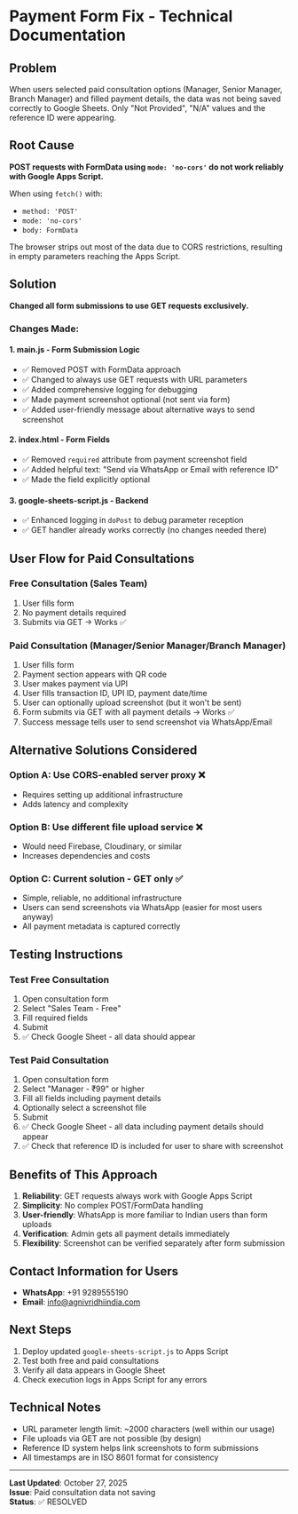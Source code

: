 # Payment Form Fix - Technical Documentation

## Problem
When users selected paid consultation options (Manager, Senior Manager, Branch Manager) and filled payment details, the data was not being saved correctly to Google Sheets. Only "Not Provided", "N/A" values and the reference ID were appearing.

## Root Cause
**POST requests with FormData using `mode: 'no-cors'` do not work reliably with Google Apps Script.**

When using `fetch()` with:
- `method: 'POST'`
- `mode: 'no-cors'`
- `body: FormData`

The browser strips out most of the data due to CORS restrictions, resulting in empty parameters reaching the Apps Script.

## Solution
**Changed all form submissions to use GET requests exclusively.**

### Changes Made:

#### 1. **main.js** - Form Submission Logic
- ✅ Removed POST with FormData approach
- ✅ Changed to always use GET requests with URL parameters
- ✅ Added comprehensive logging for debugging
- ✅ Made payment screenshot optional (not sent via form)
- ✅ Added user-friendly message about alternative ways to send screenshot

#### 2. **index.html** - Form Fields
- ✅ Removed `required` attribute from payment screenshot field
- ✅ Added helpful text: "Send via WhatsApp or Email with reference ID"
- ✅ Made the field explicitly optional

#### 3. **google-sheets-script.js** - Backend
- ✅ Enhanced logging in `doPost` to debug parameter reception
- ✅ GET handler already works correctly (no changes needed there)

## User Flow for Paid Consultations

### Free Consultation (Sales Team)
1. User fills form
2. No payment details required
3. Submits via GET → Works ✅

### Paid Consultation (Manager/Senior Manager/Branch Manager)
1. User fills form
2. Payment section appears with QR code
3. User makes payment via UPI
4. User fills transaction ID, UPI ID, payment date/time
5. User can optionally upload screenshot (but it won't be sent)
6. Form submits via GET with all payment details → Works ✅
7. Success message tells user to send screenshot via WhatsApp/Email

## Alternative Solutions Considered

### Option A: Use CORS-enabled server proxy ❌
- Requires setting up additional infrastructure
- Adds latency and complexity

### Option B: Use different file upload service ❌
- Would need Firebase, Cloudinary, or similar
- Increases dependencies and costs

### Option C: Current solution - GET only ✅
- Simple, reliable, no additional infrastructure
- Users can send screenshots via WhatsApp (easier for most users anyway)
- All payment metadata is captured correctly

## Testing Instructions

### Test Free Consultation
1. Open consultation form
2. Select "Sales Team - Free"
3. Fill required fields
4. Submit
5. ✅ Check Google Sheet - all data should appear

### Test Paid Consultation
1. Open consultation form
2. Select "Manager - ₹99" or higher
3. Fill all fields including payment details
4. Optionally select a screenshot file
5. Submit
6. ✅ Check Google Sheet - all data including payment details should appear
7. ✅ Check that reference ID is included for user to share with screenshot

## Benefits of This Approach

1. **Reliability**: GET requests always work with Google Apps Script
2. **Simplicity**: No complex POST/FormData handling
3. **User-friendly**: WhatsApp is more familiar to Indian users than form uploads
4. **Verification**: Admin gets all payment details immediately
5. **Flexibility**: Screenshot can be verified separately after form submission

## Contact Information for Users
- **WhatsApp**: +91 9289555190
- **Email**: info@agnivridhiindia.com

## Next Steps
1. Deploy updated `google-sheets-script.js` to Apps Script
2. Test both free and paid consultations
3. Verify all data appears in Google Sheet
4. Check execution logs in Apps Script for any errors

## Technical Notes
- URL parameter length limit: ~2000 characters (well within our usage)
- File uploads via GET are not possible (by design)
- Reference ID system helps link screenshots to form submissions
- All timestamps are in ISO 8601 format for consistency

---
**Last Updated**: October 27, 2025  
**Issue**: Paid consultation data not saving  
**Status**: ✅ RESOLVED

